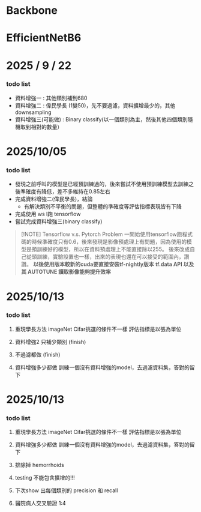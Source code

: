 # Backbone
# EfficientNetB6

# 2025 / 9 / 22
### todo list
+ 資料增強一 : 其他類別補到680
+ 資料增強二 : 偉民學長 (1變50)，先不要過濾，資料擴增最少的，其他downsampling
+ 資料增強三(可能做) : Binary classify(以一個類別為主，然後其他四個類別隨機取到相對的數量）

# 2025/10/05
### todo list
+ 發現之前呼叫的模型是已經預訓練過的，後來嘗試不使用預訓練模型去訓練之後準確度有降低，差不多維持在0.85左右
+ 完成資料增強二(偉民學長)，結論
	+ 有解決類別不平衡的問題，但整體的準確度等評估指標表現皆有下降
+ 完成使用 ws l跑 tensorflow
+ 嘗試完成資料增強三(binary classify)


> [!NOTE] Tensorflow v.s. Pytorch Problem
> 一開始使用tensorflow跑程式碼的時候準確度只有0.6，後來發現是影像預處理上有問題，因為使用的模型是預訓練好的模型，所以在資料預處理上不能直接除以255。
> 後來改成自己從頭訓練，實驗設置也一樣，出來的表現也還在可以接受的範圍內，讚讚。
> **以後使用版本較新的cuda要直接安裝tf-nightly版本**
> **tf.data API 以及其 AUTOTUNE 讀取影像能夠提升效率**


# 2025/10/13
### todo list
1. 重現學長方法
imageNet Cifar挑選的條件不一樣
評估指標是以張為單位

2. 資料增強2
只補少類別 (finish)

3. 不過濾都做 (finish)

4. 資料增強多少都做
訓練一個沒有資料增強的model，去過濾資料集，答對的留下

# 2025/10/13
### todo list
1. 重現學長方法
imageNet Cifar挑選的條件不一樣
評估指標是以張為單位

2. 資料增強多少都做
訓練一個沒有資料增強的model，去過濾資料集，答對的留下

3. 排除掉 hemorrhoids
4. testing 不能包含擴增的!!!
5. 下次show 出每個類別的 precision 和 recall
6. 醫院病人交叉驗證 1:4